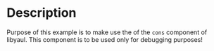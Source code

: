 Description
===========

Purpose of this example is to make use the of the `cons` component of libyaul. This component is to be used only for debugging purposes!
